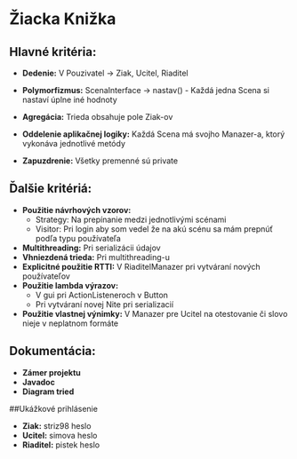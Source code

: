 # Žiacka Knižka

## Hlavné kritéria:
* **Dedenie:** V Pouzivatel -> Ziak, Ucitel, Riaditel

* **Polymorfizmus:** ScenaInterface -> nastav() - Každá jedna Scena si nastaví úplne iné hodnoty

* **Agregácia:** Trieda obsahuje pole Ziak-ov

* **Oddelenie aplikačnej logiky:** Každá Scena má svojho Manazer-a, ktorý vykonáva jednotlivé metódy

* **Zapuzdrenie:** Všetky premenné sú private

## Ďalšie kritériá:
* **Použitie návrhových vzorov:** 
  * Strategy: Na prepínanie medzi jednotlivými scénami
  * Visitor: Pri login aby som vedel že na akú scénu sa mám prepnúť podľa typu používateľa
* **Multithreading:** Pri serializácii údajov
* **Vhniezdená trieda:** Pri multithreading-u
* **Explicitné použitie RTTI:** V RiaditelManazer pri vytváraní nových používateľov
* **Použitie lambda výrazov:** 
  * V gui pri ActionListeneroch v Button 
  * Pri vytváraní novej Nite pri serializacií
* **Použitie vlastnej výnimky:** V Manazer pre Ucitel na otestovanie či slovo nieje v neplatnom formáte

## Dokumentácia:
* **Zámer projektu**
* **Javadoc**
* **Diagram tried**

##Ukážkové prihlásenie
* **Ziak:** striz98 heslo
* **Ucitel:** simova heslo
* **Riaditel:** pistek heslo